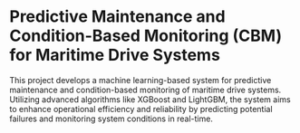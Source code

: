 # Predictive Maintenance and Condition-Based Monitoring (CBM) for Maritime Drive Systems
This project develops a machine learning-based system for predictive maintenance and condition-based monitoring of maritime drive systems. Utilizing advanced algorithms like XGBoost and LightGBM, the system aims to enhance operational efficiency and reliability by predicting potential failures and monitoring system conditions in real-time.
